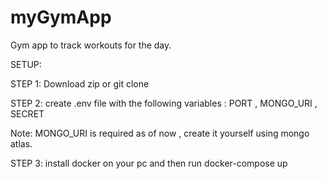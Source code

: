 # myGymApp
Gym app to track workouts for the day.


SETUP:

STEP 1: Download zip or git clone

STEP 2: create .env file with the following variables : PORT , MONGO_URI , SECRET

Note: MONGO_URI is required as of now , create it yourself using mongo atlas.

STEP 3: install docker on your pc and then run docker-compose up
